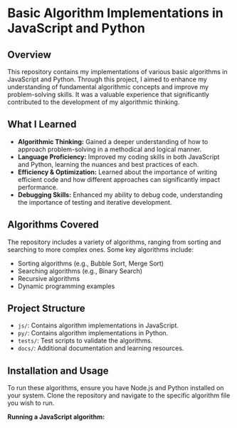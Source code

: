# Basic Algorithm Implementations in JavaScript and Python

## Overview
This repository contains my implementations of various basic algorithms in JavaScript and Python. Through this project, I aimed to enhance my understanding of fundamental algorithmic concepts and improve my problem-solving skills. It was a valuable experience that significantly contributed to the development of my algorithmic thinking.

## What I Learned
- **Algorithmic Thinking:** Gained a deeper understanding of how to approach problem-solving in a methodical and logical manner.
- **Language Proficiency:** Improved my coding skills in both JavaScript and Python, learning the nuances and best practices of each.
- **Efficiency & Optimization:** Learned about the importance of writing efficient code and how different approaches can significantly impact performance.
- **Debugging Skills:** Enhanced my ability to debug code, understanding the importance of testing and iterative development.

## Algorithms Covered
The repository includes a variety of algorithms, ranging from sorting and searching to more complex ones. Some key algorithms include:
- Sorting algorithms (e.g., Bubble Sort, Merge Sort)
- Searching algorithms (e.g., Binary Search)
- Recursive algorithms
- Dynamic programming examples

## Project Structure
- `js/`: Contains algorithm implementations in JavaScript.
- `py/`: Contains algorithm implementations in Python.
- `tests/`: Test scripts to validate the algorithms.
- `docs/`: Additional documentation and learning resources.

## Installation and Usage
To run these algorithms, ensure you have Node.js and Python installed on your system. Clone the repository and navigate to the specific algorithm file you wish to run.

**Running a JavaScript algorithm:**
